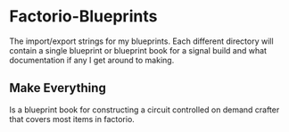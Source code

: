 # Factorio-Blueprints

The import/export strings for my blueprints.  Each different directory will contain a single blueprint or blueprint book for a signal build and what documentation if any I get around to making.

## Make Everything

  Is a blueprint book for constructing a circuit controlled on demand crafter that covers most items in factorio.